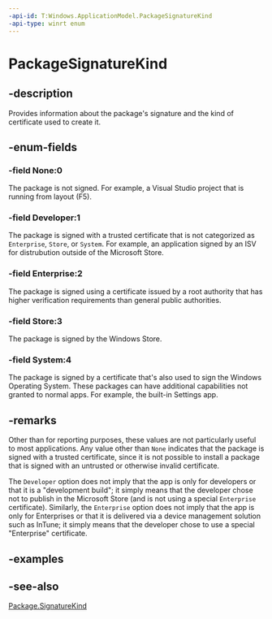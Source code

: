 ```yaml
---
-api-id: T:Windows.ApplicationModel.PackageSignatureKind
-api-type: winrt enum
---
```


<!-- Enumeration syntax
public enum Windows.ApplicationModel.PackageSignatureKind : int
-->

# PackageSignatureKind

## -description
Provides information about the package's signature and the kind of certificate used to create it.

## -enum-fields
### -field None:0
The package is not signed. For example, a Visual Studio project that is running from layout (F5).

### -field Developer:1
The package is signed with a trusted certificate that is not categorized as `Enterprise`, `Store`, or `System`. For example, an application signed by an ISV for distrubution outside of the Microsoft Store.

### -field Enterprise:2
The package is signed using a certificate issued by a root authority that has higher verification requirements than general public authorities. 

### -field Store:3
The package is signed by the Windows Store.

### -field System:4
The package is signed by a certificate that's also used to sign the Windows Operating System. These packages can have additional capabilities not granted to normal apps. For example, the built-in Settings app.

## -remarks
Other than for reporting purposes, these values are not particularly useful to most applications. Any value other than `None` indicates that the package is signed with a trusted certificate, since it is not possible to install a package that is signed with an untrusted or otherwise invalid certificate. 

The `Developer` option does not imply that the app is only for developers or that it is a "development build"; it simply means that the developer chose not to publish in the Microsoft Store (and is not using a special `Enterprise` certificate). Similarly, the `Enterprise` option does not imply that the app is only for Enterprises or that it is delivered via a device  management solution such as InTune; it simply means that the developer chose to use a special "Enterprise" certificate.

## -examples

## -see-also
[Package.SignatureKind](package_signaturekind.md)
